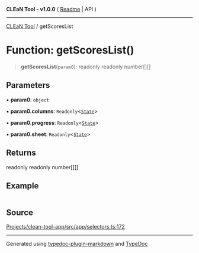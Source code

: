 **CLEaN Tool - v1.0.0** ( [Readme](../README.md) \| API )

***

[CLEaN Tool](../exports.md) / getScoresList

# Function: getScoresList()

> **getScoresList**(`param0`): readonly readonly number[][]

## Parameters

▪ **param0**: `object`

▪ **param0.columns**: `Readonly`\<[`State`](../private/interfaces/State.md)\>

▪ **param0.progress**: `Readonly`\<[`State`](../private/interfaces/State.md)\>

▪ **param0.sheet**: `Readonly`\<[`State`](../interfaces/State.md)\>

## Returns

readonly readonly number[][]

## Example

```ts

```

## Source

[Projects/clean-tool-app/src/app/selectors.ts:172](https://github.com/yuckyh/clean-tool-app/)

***

Generated using [typedoc-plugin-markdown](https://www.npmjs.com/package/typedoc-plugin-markdown) and [TypeDoc](https://typedoc.org/)
